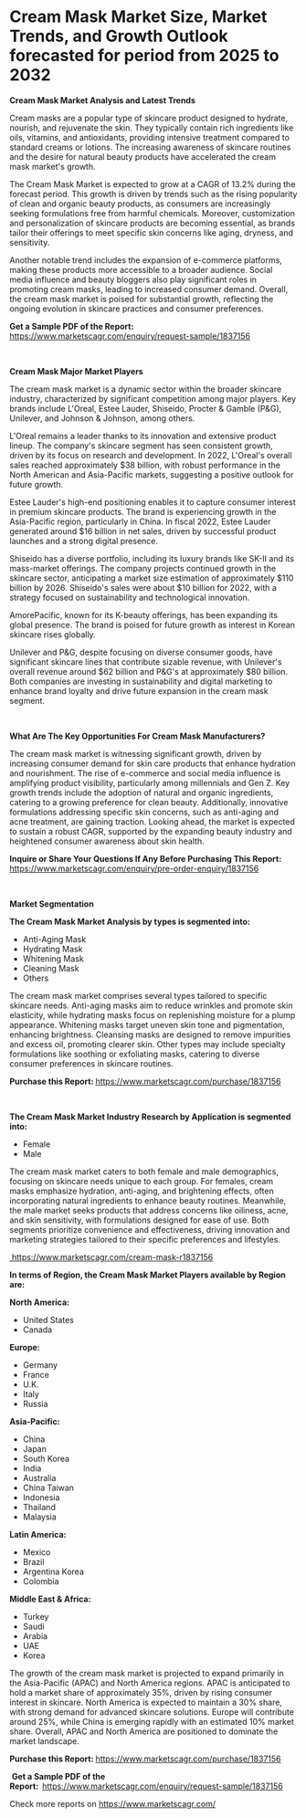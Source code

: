 <p><h1>Cream Mask Market Size, Market Trends, and Growth Outlook forecasted for period from 2025 to 2032</h1></p><p><strong>Cream Mask Market Analysis and Latest Trends</strong></p>
<p><p>Cream masks are a popular type of skincare product designed to hydrate, nourish, and rejuvenate the skin. They typically contain rich ingredients like oils, vitamins, and antioxidants, providing intensive treatment compared to standard creams or lotions. The increasing awareness of skincare routines and the desire for natural beauty products have accelerated the cream mask market's growth.</p><p>The Cream Mask Market is expected to grow at a CAGR of 13.2% during the forecast period. This growth is driven by trends such as the rising popularity of clean and organic beauty products, as consumers are increasingly seeking formulations free from harmful chemicals. Moreover, customization and personalization of skincare products are becoming essential, as brands tailor their offerings to meet specific skin concerns like aging, dryness, and sensitivity.</p><p>Another notable trend includes the expansion of e-commerce platforms, making these products more accessible to a broader audience. Social media influence and beauty bloggers also play significant roles in promoting cream masks, leading to increased consumer demand. Overall, the cream mask market is poised for substantial growth, reflecting the ongoing evolution in skincare practices and consumer preferences.</p></p>
<p><strong>Get a Sample PDF of the Report:&nbsp;</strong> <a href="https://www.marketscagr.com/enquiry/request-sample/1837156?utm_campaign=3195&utm_medium=2&utm_source=Github&utm_content=ia&utm_term=05042025&utm_id=cream-mask">https://www.marketscagr.com/enquiry/request-sample/1837156</a></p>
<p>&nbsp;</p>
<p><strong>Cream Mask Major Market Players</strong></p>
<p><p>The cream mask market is a dynamic sector within the broader skincare industry, characterized by significant competition among major players. Key brands include L'Oreal, Estee Lauder, Shiseido, Procter & Gamble (P&G), Unilever, and Johnson & Johnson, among others.</p><p>L'Oreal remains a leader thanks to its innovation and extensive product lineup. The company's skincare segment has seen consistent growth, driven by its focus on research and development. In 2022, L'Oreal's overall sales reached approximately $38 billion, with robust performance in the North American and Asia-Pacific markets, suggesting a positive outlook for future growth.</p><p>Estee Lauder's high-end positioning enables it to capture consumer interest in premium skincare products. The brand is experiencing growth in the Asia-Pacific region, particularly in China. In fiscal 2022, Estee Lauder generated around $16 billion in net sales, driven by successful product launches and a strong digital presence.</p><p>Shiseido has a diverse portfolio, including its luxury brands like SK-II and its mass-market offerings. The company projects continued growth in the skincare sector, anticipating a market size estimation of approximately $110 billion by 2026. Shiseido's sales were about $10 billion for 2022, with a strategy focused on sustainability and technological innovation.</p><p>AmorePacific, known for its K-beauty offerings, has been expanding its global presence. The brand is poised for future growth as interest in Korean skincare rises globally.</p><p>Unilever and P&G, despite focusing on diverse consumer goods, have significant skincare lines that contribute sizable revenue, with Unilever's overall revenue around $62 billion and P&G's at approximately $80 billion. Both companies are investing in sustainability and digital marketing to enhance brand loyalty and drive future expansion in the cream mask segment.</p></p>
<p>&nbsp;</p>
<p><strong>What Are The Key Opportunities For Cream Mask Manufacturers?</strong></p>
<p><p>The cream mask market is witnessing significant growth, driven by increasing consumer demand for skin care products that enhance hydration and nourishment. The rise of e-commerce and social media influence is amplifying product visibility, particularly among millennials and Gen Z. Key growth trends include the adoption of natural and organic ingredients, catering to a growing preference for clean beauty. Additionally, innovative formulations addressing specific skin concerns, such as anti-aging and acne treatment, are gaining traction. Looking ahead, the market is expected to sustain a robust CAGR, supported by the expanding beauty industry and heightened consumer awareness about skin health.</p></p>
<p><strong>Inquire or Share Your Questions If Any Before Purchasing This Report:</strong> <a href="https://www.marketscagr.com/enquiry/pre-order-enquiry/1837156?utm_campaign=3195&utm_medium=2&utm_source=Github&utm_content=ia&utm_term=05042025&utm_id=cream-mask">https://www.marketscagr.com/enquiry/pre-order-enquiry/1837156</a></p>
<p>&nbsp;</p>
<p><strong>Market Segmentation</strong></p>
<p><strong>The Cream Mask Market Analysis by types is segmented into:</strong></p>
<p><ul><li>Anti-Aging Mask</li><li>Hydrating Mask</li><li>Whitening Mask</li><li>Cleaning Mask</li><li>Others</li></ul></p>
<p><p>The cream mask market comprises several types tailored to specific skincare needs. Anti-aging masks aim to reduce wrinkles and promote skin elasticity, while hydrating masks focus on replenishing moisture for a plump appearance. Whitening masks target uneven skin tone and pigmentation, enhancing brightness. Cleansing masks are designed to remove impurities and excess oil, promoting clearer skin. Other types may include specialty formulations like soothing or exfoliating masks, catering to diverse consumer preferences in skincare routines.</p></p>
<p><strong>Purchase this Report:&nbsp;</strong><a href="https://www.marketscagr.com/purchase/1837156?utm_campaign=3195&utm_medium=2&utm_source=Github&utm_content=ia&utm_term=05042025&utm_id=cream-mask">https://www.marketscagr.com/purchase/1837156</a></p>
<p>&nbsp;</p>
<p><strong>The Cream Mask Market Industry Research by Application is segmented into:</strong></p>
<p><ul><li>Female</li><li>Male</li></ul></p>
<p><p>The cream mask market caters to both female and male demographics, focusing on skincare needs unique to each group. For females, cream masks emphasize hydration, anti-aging, and brightening effects, often incorporating natural ingredients to enhance beauty routines. Meanwhile, the male market seeks products that address concerns like oiliness, acne, and skin sensitivity, with formulations designed for ease of use. Both segments prioritize convenience and effectiveness, driving innovation and marketing strategies tailored to their specific preferences and lifestyles.</p></p>
<p><a href="https://www.marketscagr.com/cream-mask-r1837156?utm_campaign=3195&utm_medium=2&utm_source=Github&utm_content=ia&utm_term=05042025&utm_id=cream-mask">&nbsp;https://www.marketscagr.com/cream-mask-r1837156</a></p>
<p><strong>In terms of Region, the Cream Mask Market Players available by Region are:</strong></p>
<p>
    <p> <strong> North America: </strong>
        <ul>
            <li>United States</li>
            <li>Canada</li>
        </ul>
        </p> 
    <p> <strong> Europe: </strong>
        <ul>
            <li>Germany</li>
            <li>France</li>
            <li>U.K.</li>
            <li>Italy</li>
            <li>Russia</li>
        </ul>
        </p> 
    <p> <strong> Asia-Pacific: </strong>
        <ul>
            <li>China</li>
            <li>Japan</li>
            <li>South Korea</li>
            <li>India</li>
            <li>Australia</li>
            <li>China Taiwan</li>
            <li>Indonesia</li>
            <li>Thailand</li>
            <li>Malaysia</li>
        </ul>
        </p> 
    <p> <strong> Latin America: </strong>
        <ul>
            <li>Mexico</li>
            <li>Brazil</li>
            <li>Argentina Korea</li>
            <li>Colombia</li>
        </ul>
        </p> 
    <p> <strong> Middle East & Africa: </strong>
        <ul>
            <li>Turkey</li>
            <li>Saudi</li>
            <li>Arabia</li>
            <li>UAE</li>
            <li>Korea</li>
        </ul>
    </p>
    </p>
<p><p>The growth of the cream mask market is projected to expand primarily in the Asia-Pacific (APAC) and North America regions. APAC is anticipated to hold a market share of approximately 35%, driven by rising consumer interest in skincare. North America is expected to maintain a 30% share, with strong demand for advanced skincare solutions. Europe will contribute around 25%, while China is emerging rapidly with an estimated 10% market share. Overall, APAC and North America are positioned to dominate the market landscape.</p></p>
<p><strong>Purchase this Report: </strong><a href="https://www.marketscagr.com/purchase/1837156?utm_campaign=3195&utm_medium=2&utm_source=Github&utm_content=ia&utm_term=05042025&utm_id=cream-mask">https://www.marketscagr.com/purchase/1837156</a></p>
<p>&nbsp;<strong>Get a Sample PDF of the Report:&nbsp;&nbsp;</strong><a href="https://www.marketscagr.com/enquiry/request-sample/1837156?utm_campaign=3195&utm_medium=2&utm_source=Github&utm_content=ia&utm_term=05042025&utm_id=cream-mask">https://www.marketscagr.com/enquiry/request-sample/1837156</a></p>
<p><strong></strong></p>
<p>Check more reports on <a href="https://www.marketscagr.com/?utm_campaign=3195&utm_medium=2&utm_source=Github&utm_content=ia&utm_term=05042025&utm_id=cream-mask">https://www.marketscagr.com/</a></p>